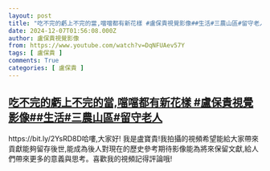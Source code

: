 ```yaml
---
layout: post
title: "吃不完的虧上不完的當,噹噹都有新花樣 #盧保貴視覺影像##生活#三農山區#留守老人"
date: 2024-12-07T01:56:08.000Z
author: 盧保貴視覺影像
from: https://www.youtube.com/watch?v=DqNFUAev57Y
tags: [ 盧保貴 ]
comments: True
categories: [ 盧保貴 ]
---
```

<!--1733536568000-->
[吃不完的虧上不完的當,噹噹都有新花樣 #盧保貴視覺影像##生活#三農山區#留守老人](https://www.youtube.com/watch?v=DqNFUAev57Y)
------

<div>
https://bit.ly/2YsRD8D哈嘍,大家好! 我是盧寶貴!我拍攝的視頻希望能給大家帶來貢獻能夠留存後世,能成為後人對現在的歷史參考期待影像能為將來保留文獻,給人們帶來更多的意義與思考。喜歡我的視頻記得評論哦!
</div>
